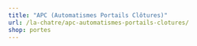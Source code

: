 ```yaml
---
title: "APC (Automatismes Portails Clôtures)"
url: /la-chatre/apc-automatismes-portails-clotures/
shop: portes
---
```

